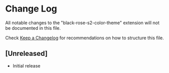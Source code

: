 # Change Log

All notable changes to the "black-rose-s2-color-theme" extension will not be documented in this file.

Check [Keep a Changelog](http://keepachangelog.com/) for recommendations on how to structure this file.

## [Unreleased]

- Initial release
